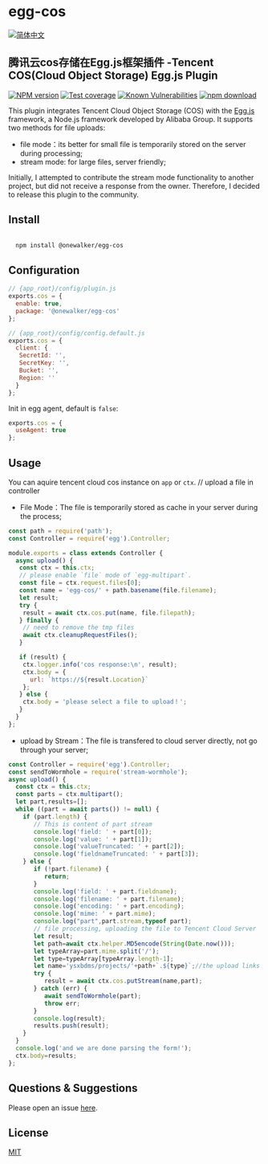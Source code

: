 # egg-cos
[![简体中文][zh-image]][zh-url]

## 腾讯云cos存储在Egg.js框架插件 -Tencent COS(Cloud Object Storage) Egg.js Plugin

[![NPM version][npm-image]][npm-url]
[![Test coverage][codecov-image]][codecov-url]
[![Known Vulnerabilities][snyk-image]][snyk-url]
[![npm download][download-image]][download-url]

[zh-image]: https://img.shields.io/badge/简体中文-red.svg
[zh-url]: https://github.com/onewalker/egg-cos/blob/cur-publish/README_zh.md

[npm-image]: https://img.shields.io/npm/v/@onewalker/egg-cos.svg?style=flat-square
[npm-url]: https://www.npmjs.com/package/@onewalker/egg-cos
[codecov-image]: https://img.shields.io/codecov/c/github/onewalker/egg-cos.svg?style=flat-square
[codecov-url]: https://codecov.io/github/onewalker/egg-cos?branch=cur-publish
[snyk-image]: https://snyk.io/test/npm/@onewalker/egg-cos/badge.svg?style=flat-square
[snyk-url]: https://snyk.io/test/npm/@onewalker/egg-cos
[download-image]: https://img.shields.io/npm/dm/@onewalker/egg-cos.svg?style=flat-square
[download-url]: https://www.npmjs.com/package/@onewalker/egg-cos

This plugin integrates Tencent Cloud Object Storage (COS) with the [Egg.js](https://eggjs.org/en/tutorials/index.html) framework, a Node.js framework developed by Alibaba Group. 
It supports two methods for file uploads: 
- file mode：its better for small file is temporarily stored on the server during processing;
- stream mode: for large files, server friendly;

Initially, I attempted to contribute the stream mode functionality to another project, but did not receive a response from the owner. Therefore, I decided to release this plugin to the community.

## Install

```bash

  npm install @onewalker/egg-cos

```

## Configuration

```js
// {app_root}/config/plugin.js
exports.cos = {
  enable: true,
  package: '@onewalker/egg-cos'
};
```

```js
// {app_root}/config/config.default.js
exports.cos = {
  client: {
   SecretId: '',
   SecretKey: '',
   Bucket: '',
   Region: ''
  }
};
```

Init in egg agent, default is `false`:

```js
exports.cos = {
  useAgent: true
};
```

## Usage

You can aquire tencent cloud cos instance on `app` or `ctx`.
// upload a file in controller

- File Mode：The file is temporarily stored as cache in your server during the process;

```js
const path = require('path');
const Controller = require('egg').Controller;

module.exports = class extends Controller {
  async upload() {
   const ctx = this.ctx;
   // please enable `file` mode of `egg-multipart`.
   const file = ctx.request.files[0];
   const name = 'egg-cos/' + path.basename(file.filename);
   let result;
   try {
    result = await ctx.cos.put(name, file.filepath);
   } finally {
    // need to remove the tmp files
    await ctx.cleanupRequestFiles();
   }

   if (result) {
    ctx.logger.info('cos response:\n', result);
    ctx.body = {
      url: `https://${result.Location}`
    };
   } else {
    ctx.body = 'please select a file to upload！';
   }
  }
};
```
- upload by Stream：The file is transfered to cloud server directly, not go through your server;

```js
const Controller = require('egg').Controller;
const sendToWormhole = require('stream-wormhole');
async upload() {
  const ctx = this.ctx;
  const parts = ctx.multipart();
  let part,results=[];
  while ((part = await parts()) != null) {
    if (part.length) {
       // This is content of part stream
       console.log('field: ' + part[0]);
       console.log('value: ' + part[1]);
       console.log('valueTruncated: ' + part[2]);
       console.log('fieldnameTruncated: ' + part[3]);
    } else {
       if (!part.filename) {
          return;
       }
       console.log('field: ' + part.fieldname);
       console.log('filename: ' + part.filename);
       console.log('encoding: ' + part.encoding);
       console.log('mime: ' + part.mime);
       console.log("part",part.stream,typeof part);
       // file processing, uploading the file to Tencent Cloud Server
       let result;
       let path=await ctx.helper.MD5encode(String(Date.now()));
       let typeArray=part.mime.split('/');
       let type=typeArray[typeArray.length-1];
       let name='ysxbdms/projects/'+path+`.${type}`;//the upload links
       try {
          result = await ctx.cos.putStream(name,part);
       } catch (err) {
          await sendToWormhole(part);
          throw err;
       }
       console.log(result);
       results.push(result);
    }
  }
  console.log('and we are done parsing the form!');
  ctx.body=results;
};
```



## Questions & Suggestions

Please open an issue [here](https://github.com/onewalker/egg-cos/issues).

## License

[MIT](LICENSE)

